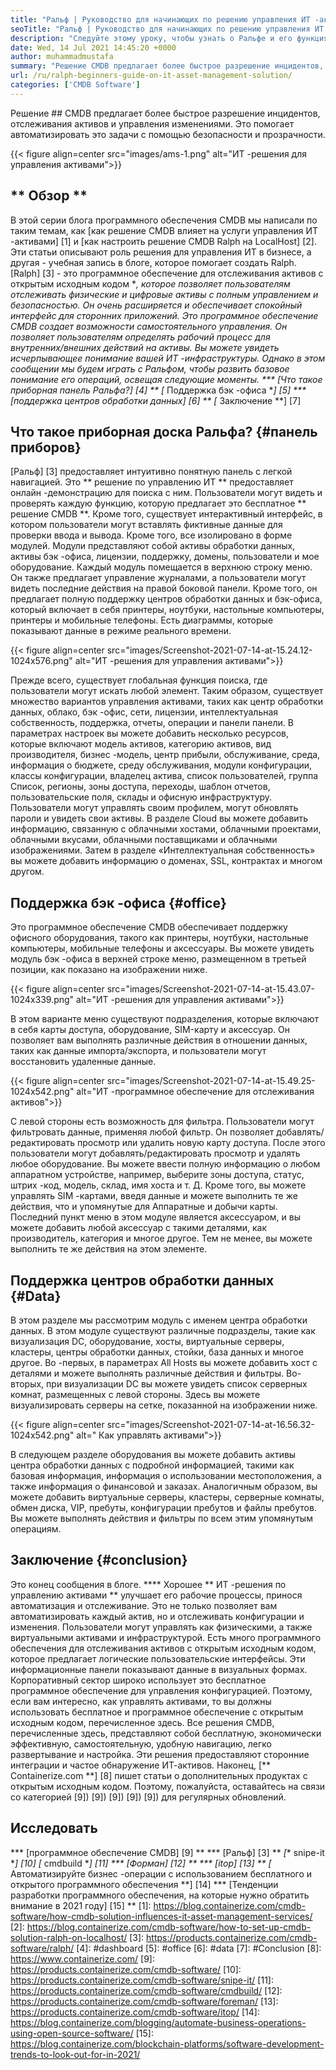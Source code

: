```yaml
---
title: "Ральф | Руководство для начинающих по решению управления ИТ -активами" 
seoTitle: "Ральф | Руководство для начинающих по решению управления ИТ -активами" 
description: "Следуйте этому уроку, чтобы узнать о Ральфе и его функциях. Ralph - это решение для управления активами с открытым исходным кодом, которое предлагает API REST API, отслеживание активов и многое другое." 
date: Wed, 14 Jul 2021 14:45:20 +0000
author: muhammadmustafa
summary: "Решение CMDB предлагает более быстрое разрешение инцидентов, отслеживания активов и управления изменениями. Это помогает автоматизировать это задачи с помощью безопасности и прозрачности." 
url: /ru/ralph-beginners-guide-on-it-asset-management-solution/
categories: ['CMDB Software']
---
```


Решение ## CMDB предлагает более быстрое разрешение инцидентов, отслеживания активов и управления изменениями. Это помогает автоматизировать это задачи с помощью безопасности и прозрачности.

{{< figure align=center src="images/ams-1.png" alt="ИТ -решения для управления активами">}}


## ** Обзор **
В этой серии блога программного обеспечения CMDB мы написали по таким темам, как [как решение CMDB влияет на услуги управления ИТ -активами] [1] и [как настроить решение CMDB Ralph на LocalHost] [2]. Эти статьи описывают роль решения для управления ИТ в бизнесе, а другая - учебная запись в блоге, которое помогает создать Ralph. [Ralph] [3] - это программное обеспечение для отслеживания активов с открытым исходным кодом **, которое позволяет пользователям отслеживать физические и цифровые активы с полным управлением и безопасностью. Он очень расширяется и обеспечивает спокойный интерфейс для сторонних приложений. Это программное обеспечение CMDB создает возможности самостоятельного управления. Он позволяет пользователям определять рабочий процесс для внутренних/внешних действий на активы. Вы можете увидеть исчерпывающее понимание вашей ИТ -инфраструктуры. Однако в этом сообщении мы будем играть с Ральфом, чтобы развить базовое понимание его операций, освещая следующие моменты.
  *** [Что такое приборная панель Ральфа?] [4] **
  *[** Поддержка бэк -офиса **] [5]
  *** [поддержка центров обработки данных] [6] **
  *[** Заключение **] [7]

## Что такое приборная доска Ральфа? {#панель приборов}
[Ральф] [3] предоставляет интуитивно понятную панель с легкой навигацией. Это ** решение по управлению ИТ ** предоставляет онлайн -демонстрацию для поиска с ним. Пользователи могут видеть и проверять каждую функцию, которую предлагает это бесплатное ** решение CMDB **. Кроме того, существует интерактивный интерфейс, в котором пользователи могут вставлять фиктивные данные для проверки ввода и вывода. Кроме того, все изолировано в форме модулей. Модули представляют собой активы обработки данных, активы бэк -офиса, лицензии, поддержку, домены, пользователи и мое оборудование. Каждый модуль помещается в верхнюю строку меню. Он также предлагает управление журналами, а пользователи могут видеть последние действия на правой боковой панели. Кроме того, он предлагает полную поддержку центров обработки данных и бэк-офиса, который включает в себя принтеры, ноутбуки, настольные компьютеры, принтеры и мобильные телефоны. Есть диаграммы, которые показывают данные в режиме реального времени.

{{< figure align=center src="images/Screenshot-2021-07-14-at-15.24.12-1024x576.png" alt="ИТ -решения для управления активами">}}

Прежде всего, существует глобальная функция поиска, где пользователи могут искать любой элемент. Таким образом, существует множество вариантов управления активами, таких как центр обработки данных, облако, бэк -офис, сети, лицензии, интеллектуальная собственность, поддержка, отчеты, операции и панели панели. В параметрах настроек вы можете добавить несколько ресурсов, которые включают модель активов, категорию активов, вид производителя, бизнес -модель, центр прибыли, обслуживание, среда, информация о бюджете, среду обслуживания, модули конфигурации, классы конфигурации, владелец актива, список пользователей, группа Список, регионы, зоны доступа, переходы, шаблон отчетов, пользовательские поля, склады и офисную инфраструктуру. Пользователи могут управлять своим профилем, могут обновлять пароли и увидеть свои активы. В разделе Cloud вы можете добавить информацию, связанную с облачными хостами, облачными проектами, облачными вкусами, облачными поставщиками и облачными изображениями. Затем в разделе «Интеллектуальная собственность» вы можете добавить информацию о доменах, SSL, контрактах и ​​многом другом.

## Поддержка бэк -офиса {#office}
Это программное обеспечение CMDB обеспечивает поддержку офисного оборудования, такого как принтеры, ноутбуки, настольные компьютеры, мобильные телефоны и аксессуары. Вы можете увидеть модуль бэк -офиса в верхней строке меню, размещенном в третьей позиции, как показано на изображении ниже.

{{< figure align=center src="images/Screenshot-2021-07-14-at-15.43.07-1024x339.png" alt="ИТ -решения для управления активами">}}

В этом варианте меню существуют подразделения, которые включают в себя карты доступа, оборудование, SIM-карту и аксессуар. Он позволяет вам выполнять различные действия в отношении данных, таких как данные импорта/экспорта, и пользователи могут восстановить удаленные данные.

{{< figure align=center src="images/Screenshot-2021-07-14-at-15.49.25-1024x542.png" alt="ИТ -программное обеспечение для отслеживания активов">}}

С левой стороны есть возможность для фильтра. Пользователи могут фильтровать данные, применяя любой фильтр. Он позволяет добавлять/редактировать просмотр или удалить новую карту доступа. После этого пользователи могут добавлять/редактировать просмотр и удалять любое оборудование. Вы можете ввести полную информацию о любом аппаратном устройстве, например, выберите зоны доступа, статус, штрих -код, модель, склад, имя хоста и т. Д. Кроме того, вы можете управлять SIM -картами, введя данные и можете выполнить те же действия, что и упомянутые для Аппаратные и добычи карты. Последний пункт меню в этом модуле является аксессуаром, и вы можете добавить любой аксессуар с такими деталями, как производитель, категория и многое другое. Тем не менее, вы можете выполнить те же действия на этом элементе.

## Поддержка центров обработки данных {#Data}
В этом разделе мы рассмотрим модуль с именем центра обработки данных. В этом модуле существуют различные подразделы, такие как визуализация DC, оборудование, хосты, виртуальные серверы, кластеры, центры обработки данных, стойки, база данных и многое другое. Во -первых, в параметрах All Hosts вы можете добавить хост с деталями и можете выполнять различные действия и фильтры. Во-вторых, при визуализации DC вы можете увидеть список серверных комнат, размещенных с левой стороны. Здесь вы можете визуализировать серверы на сетке, показанной на изображении ниже.

{{< figure align=center src="images/Screenshot-2021-07-14-at-16.56.32-1024x542.png" alt=" Как управлять активами">}}

В следующем разделе оборудования вы можете добавить активы центра обработки данных с подробной информацией, такими как базовая информация, информация о использовании местоположения, а также информация о финансовой и заказах. Аналогичным образом, вы можете добавить виртуальные серверы, кластеры, серверные комнаты, обмен диска, VIP, пребуты, конфигурации пребутов и файлы пребутов. Вы можете выполнять действия и фильтры по всем этим упомянутым операциям.

## Заключение {#conclusion}
Это конец сообщения в блоге. **** Хорошее ** ИТ -решения по управлению активами ** улучшает его рабочие процессы, принося автоматизация и отслеживание. Это не только позволяет вам автоматизировать каждый актив, но и отслеживать конфигурации и изменения. Пользователи могут управлять как физическими, а также виртуальными активами и инфраструктурой. Есть много программного обеспечения для отслеживания активов с открытым исходным кодом, которое предлагает логические пользовательские интерфейсы. Эти информационные панели показывают данные в визуальных формах. Корпоративный сектор широко использует это бесплатное программное обеспечение для управления конфигурацией. Поэтому, если вам интересно, как управлять активами, то вы должны использовать бесплатное и программное обеспечение с открытым исходным кодом, перечисленное здесь. Все решения CMDB, перечисленные здесь, представляют собой бесплатную, экономически эффективную, самостоятельную, удобную навигацию, легко развертывание и настройка. Эти решения предоставляют сторонние интеграции и частое обнаружение ИТ-активов.
Наконец, [** Containerize.com **] [8] пишет статьи о дополнительных продуктах с открытым исходным кодом. Поэтому, пожалуйста, оставайтесь на связи со категорией [9]) [9]) [9]) [9]) [9]) для регулярных обновлений.

## Исследовать
  *** [программное обеспечение CMDB] [9] **
  *** [Ральф] [3] **
  *[** snipe-it **] [10]
  *[** cmdbuild **] [11]
  *** [Форман] [12] **
  *** [itop] [13] **
  *[** Автоматизируйте бизнес -операции с использованием бесплатного и открытого программного обеспечения **] [14]
  *** [Тенденции разработки программного обеспечения, на которые нужно обратить внимание в 2021 году] [15] **
[1]: https://blog.containerize.com/cmdb-software/how-cmdb-solution-influences-it-asset-management-services/
[2]: https://blog.containerize.com/cmdb-software/how-to-set-up-cmdb-solution-ralph-on-localhost/
[3]: https://products.containerize.com/cmdb-software/ralph/
[4]: #dashboard
[5]: #office
[6]: #data
[7]: #Conclusion
[8]: https://www.containerize.com/
[9]: https://products.containerize.com/cmdb-software/
[10]: https://products.containerize.com/cmdb-software/snipe-it/
[11]: https://products.containerize.com/cmdb-software/cmdbuild/
[12]: https://products.containerize.com/cmdb-software/foreman/
[13]: https://products.containerize.com/cmdb-software/itop/
[14]: https://blog.containerize.com/blogging/automate-business-operations-using-open-source-software/
[15]: https://blog.containerize.com/blockchain-platforms/software-development-trends-to-look-out-for-in-2021/
